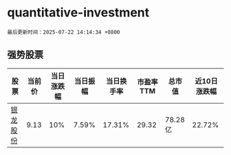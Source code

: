 # quantitative-investment

`最后更新时间：2025-07-22 14:14:34 +0800`

## 强势股票

|股票|当前价|当日涨跌幅|当日振幅|当日换手率|市盈率TTM|总市值|近10日涨跌幅|
|----|----|----|----|----|----|----|----|
|[银龙股份](https://xueqiu.com/S/SH603969)|9.13|10%|7.59%|17.31%|29.32|78.28亿|22.72%|
